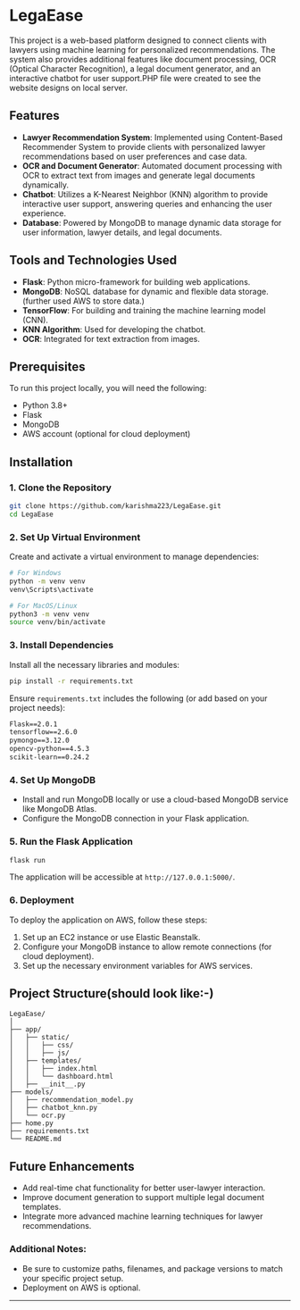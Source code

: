 


# LegaEase

This project is a web-based platform designed to connect clients with lawyers using machine learning for personalized recommendations. The system also provides additional features like document processing, OCR (Optical Character Recognition), a legal document generator, and an interactive chatbot for user support.PHP file were created to see the website designs on local server.

## Features

- **Lawyer Recommendation System**: Implemented using Content-Based Recommender System to provide clients with personalized lawyer recommendations based on user preferences and case data.
- **OCR and Document Generator**: Automated document processing with OCR to extract text from images and generate legal documents dynamically.
- **Chatbot**: Utilizes a K-Nearest Neighbor (KNN) algorithm to provide interactive user support, answering queries and enhancing the user experience.
- **Database**: Powered by MongoDB to manage dynamic data storage for user information, lawyer details, and legal documents.

## Tools and Technologies Used

- **Flask**: Python micro-framework for building web applications.
- **MongoDB**: NoSQL database for dynamic and flexible data storage. (further used AWS to store data.)
- **TensorFlow**: For building and training the machine learning model (CNN).
- **KNN Algorithm**: Used for developing the chatbot.
- **OCR**: Integrated for text extraction from images.

## Prerequisites

To run this project locally, you will need the following:

- Python 3.8+
- Flask
- MongoDB
- AWS account (optional for cloud deployment)

## Installation

### 1. Clone the Repository

```bash
git clone https://github.com/karishma223/LegaEase.git
cd LegaEase
```

### 2. Set Up Virtual Environment

Create and activate a virtual environment to manage dependencies:

```bash
# For Windows
python -m venv venv
venv\Scripts\activate

# For MacOS/Linux
python3 -m venv venv
source venv/bin/activate
```

### 3. Install Dependencies

Install all the necessary libraries and modules:

```bash
pip install -r requirements.txt
```

Ensure `requirements.txt` includes the following (or add based on your project needs):

```txt
Flask==2.0.1
tensorflow==2.6.0
pymongo==3.12.0
opencv-python==4.5.3
scikit-learn==0.24.2
```

### 4. Set Up MongoDB

- Install and run MongoDB locally or use a cloud-based MongoDB service like MongoDB Atlas.
- Configure the MongoDB connection in your Flask application.

### 5. Run the Flask Application

```bash
flask run
```

The application will be accessible at `http://127.0.0.1:5000/`.

### 6. Deployment

To deploy the application on AWS, follow these steps:

1. Set up an EC2 instance or use Elastic Beanstalk.
2. Configure your MongoDB instance to allow remote connections (for cloud deployment).
3. Set up the necessary environment variables for AWS services.

## Project Structure(should look like:-)

```
LegaEase/
│
├── app/
│   ├── static/
│   │   ├── css/
│   │   ├── js/
│   ├── templates/
│   │   ├── index.html
│   │   └── dashboard.html
│   ├── __init__.py
├── models/
│   ├── recommendation_model.py
│   ├── chatbot_knn.py
│   └── ocr.py
├── home.py
├── requirements.txt
└── README.md
```

## Future Enhancements

- Add real-time chat functionality for better user-lawyer interaction.
- Improve document generation to support multiple legal document templates.
- Integrate more advanced machine learning techniques for lawyer recommendations.


### Additional Notes:

- Be sure to customize paths, filenames, and package versions to match your specific project setup.
- Deployment on AWS is optional.

--- 

